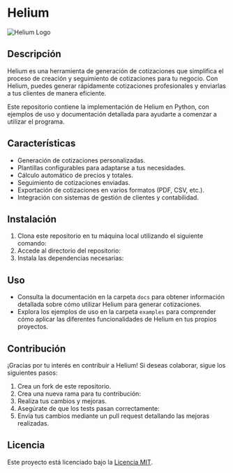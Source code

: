 # Helium

![Helium Logo](https://url-del-logo.com)

## Descripción
Helium es una herramienta de generación de cotizaciones que simplifica el proceso de creación y seguimiento de cotizaciones para tu negocio. Con Helium, puedes generar rápidamente cotizaciones profesionales y enviarlas a tus clientes de manera eficiente.

Este repositorio contiene la implementación de Helium en Python, con ejemplos de uso y documentación detallada para ayudarte a comenzar a utilizar el programa.

## Características
- Generación de cotizaciones personalizadas.
- Plantillas configurables para adaptarse a tus necesidades.
- Cálculo automático de precios y totales.
- Seguimiento de cotizaciones enviadas.
- Exportación de cotizaciones en varios formatos (PDF, CSV, etc.).
- Integración con sistemas de gestión de clientes y contabilidad.

## Instalación
1. Clona este repositorio en tu máquina local utilizando el siguiente comando:
2. Accede al directorio del repositorio:
3. Instala las dependencias necesarias:

## Uso
- Consulta la documentación en la carpeta `docs` para obtener información detallada sobre cómo utilizar Helium para generar cotizaciones.
- Explora los ejemplos de uso en la carpeta `examples` para comprender cómo aplicar las diferentes funcionalidades de Helium en tus propios proyectos.

## Contribución
¡Gracias por tu interés en contribuir a Helium! Si deseas colaborar, sigue los siguientes pasos:
1. Crea un fork de este repositorio.
2. Crea una nueva rama para tu contribución:
3. Realiza tus cambios y mejoras.
4. Asegúrate de que los tests pasan correctamente:
5. Envía tus cambios mediante un pull request detallando las mejoras realizadas.

## Licencia
Este proyecto está licenciado bajo la [Licencia MIT](https://opensource.org/licenses/MIT).
